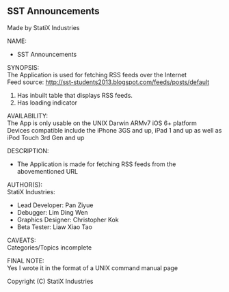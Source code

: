 **SST Announcements**
------------------------------------------------------
Made by StatiX Industries  

NAME:  
* SST Announcements

SYNOPSIS:  
The Application is used for fetching RSS feeds over the Internet  
Feed source: http://sst-students2013.blogspot.com/feeds/posts/default
  
1. Has inbuilt table that displays RSS feeds.
2. Has loading indicator
  

AVAILABILITY:  
The App is only usable on the UNIX Darwin ARMv7 iOS 6+ platform  
Devices compatible include the iPhone 3GS and up, iPad 1 and up as well as iPod Touch 3rd Gen and up
  

DESCRIPTION:  
* The Application is made for fetching RSS feeds from the abovementioned URL
  
AUTHOR(S):  
StatiX Industries:
* Lead Developer: Pan Ziyue
* Debugger: Lim Ding Wen
* Graphics Designer: Christopher Kok
* Beta Tester: Liaw Xiao Tao


CAVEATS:  
Categories/Topics incomplete  

FINAL NOTE:  
Yes I wrote it in the format of a UNIX command manual page
  
Copyright (C) StatiX Industries